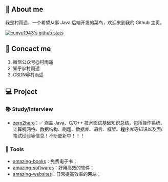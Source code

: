 ## 👋 About me

我是村雨遥，一个希望从事 Java 后端开发的菜鸟，欢迎来到我的 Github 主页。

[![cunyu1943's github stats](https://github-readme-stats.vercel.app/api?username=cunyu1943&count_private=true&show_icons=true&theme=tokyonight)](https://github.com/anuraghazra/github-readme-stats)

## 📲 Concact me

1. 微信公众号@村雨遥
2. 知乎@村雨遥
3. CSDN@村雨遥

## 💻 Project

### 📚 Study/Interview

- [zero2hero](https://github.com/cunyu1943/zero2hero)：✅ 涵盖 Java、C/C++ 技术面试基础知识总结，包括操作系统、计算机网络、数据结构、刷题、数据库、语言、框架、程序库等知识以及面/笔试经验等信息！不断更新中！！！


### 🔧 Tools

- [amazing-books](https://github.com/cunyu1943/amazing-books)：免费电子书；
- [amazing-softwares](https://github.com/cunyu1943/amazing-softwares)：好用高效的软件；
- [amazing-websites](https://github.com/cunyu1943/amazing-websites)：日常提高效率的网站；

